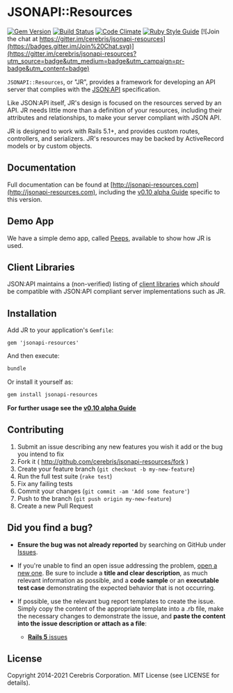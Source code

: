 # JSONAPI::Resources 
[![Gem Version](https://badge.fury.io/rb/jsonapi-resources.svg)](https://badge.fury.io/rb/jsonapi-resources) 
[![Build Status](https://secure.travis-ci.org/cerebris/jsonapi-resources.svg?branch=master)](http://travis-ci.org/cerebris/jsonapi-resources)
[![Code Climate](https://codeclimate.com/github/cerebris/jsonapi-resources/badges/gpa.svg)](https://codeclimate.com/github/cerebris/jsonapi-resources)
[![Ruby Style Guide](https://img.shields.io/badge/code_style-rubocop-brightgreen.svg)](https://github.com/rubocop/rubocop)
[![Join the chat at https://gitter.im/cerebris/jsonapi-resources](https://badges.gitter.im/Join%20Chat.svg)](https://gitter.im/cerebris/jsonapi-resources?utm_source=badge&utm_medium=badge&utm_campaign=pr-badge&utm_content=badge)

`JSONAPI::Resources`, or "JR", provides a framework for developing an API server that complies with the
[JSON:API](http://jsonapi.org/) specification.

Like JSON:API itself, JR's design is focused on the resources served by an API. JR needs little more than a definition
of your resources, including their attributes and relationships, to make your server compliant with JSON API.

JR is designed to work with Rails 5.1+, and provides custom routes, controllers, and serializers. JR's resources may be
backed by ActiveRecord models or by custom objects.

## Documentation

Full documentation can be found at [http://jsonapi-resources.com](http://jsonapi-resources.com), including the [v0.10 alpha Guide](http://jsonapi-resources.com/v0.10/guide/) specific to this version. 

## Demo App

We have a simple demo app, called [Peeps](https://github.com/cerebris/peeps), available to show how JR is used.

## Client Libraries

JSON:API maintains a (non-verified) listing of [client libraries](http://jsonapi.org/implementations/#client-libraries)
which *should* be compatible with JSON:API compliant server implementations such as JR.

## Installation

Add JR to your application's `Gemfile`:

``` 
gem 'jsonapi-resources'
```

And then execute:

```bash 
bundle
```

Or install it yourself as:

```bash 
gem install jsonapi-resources
```

**For further usage see the [v0.10 alpha Guide](http://jsonapi-resources.com/v0.10/guide/)**

## Contributing

1. Submit an issue describing any new features you wish it add or the bug you intend to fix
1. Fork it ( http://github.com/cerebris/jsonapi-resources/fork )
1. Create your feature branch (`git checkout -b my-new-feature`)
1. Run the full test suite (`rake test`)
1. Fix any failing tests
1. Commit your changes (`git commit -am 'Add some feature'`)
1. Push to the branch (`git push origin my-new-feature`)
1. Create a new Pull Request

## Did you find a bug?

* **Ensure the bug was not already reported** by searching on GitHub under [Issues](https://github.com/cerebris/jsonapi-resources/issues).

* If you're unable to find an open issue addressing the problem, [open a new one](https://github.com/cerebris/jsonapi-resources/issues/new). 
Be sure to include a **title and clear description**, as much relevant information as possible, 
and a **code sample** or an **executable test case** demonstrating the expected behavior that is not occurring.

* If possible, use the relevant bug report templates to create the issue. 
Simply copy the content of the appropriate template into a .rb file, make the necessary changes to demonstrate the issue, 
and **paste the content into the issue description or attach as a file**:
  * [**Rails 5** issues](https://github.com/cerebris/jsonapi-resources/blob/master/lib/bug_report_templates/rails_5_master.rb)


## License

Copyright 2014-2021 Cerebris Corporation. MIT License (see LICENSE for details).
